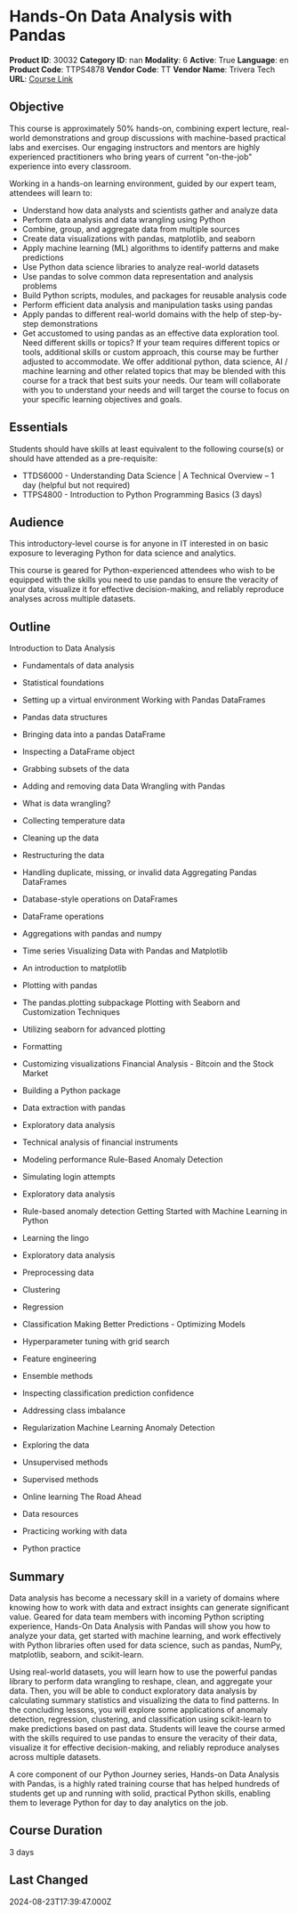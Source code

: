 # Hands-On Data Analysis with Pandas

**Product ID**: 30032
**Category ID**: nan
**Modality**: 6
**Active**: True
**Language**: en
**Product Code**: TTPS4878
**Vendor Code**: TT
**Vendor Name**: Trivera Tech
**URL**: [Course Link](https://www.fastlaneus.com/course/triveratech-ttps4878)

## Objective
This course is approximately 50% hands-on, combining expert lecture, real-world demonstrations and group discussions with machine-based practical labs and exercises.  Our engaging instructors and mentors are highly experienced practitioners who bring years of current "on-the-job" experience into every classroom.  

Working in a hands-on learning environment, guided by our expert team, attendees will learn to:


- Understand how data analysts and scientists gather and analyze data
- Perform data analysis and data wrangling using Python
- Combine, group, and aggregate data from multiple sources
- Create data visualizations with pandas, matplotlib, and seaborn
- Apply machine learning (ML) algorithms to identify patterns and make predictions
- Use Python data science libraries to analyze real-world datasets
- Use pandas to solve common data representation and analysis problems
- Build Python scripts, modules, and packages for reusable analysis code
- Perform efficient data analysis and manipulation tasks using pandas
- Apply pandas to different real-world domains with the help of step-by-step demonstrations
- Get accustomed to using pandas as an effective data exploration tool.
Need different skills or topics?  If your team requires different topics or tools, additional skills or custom approach, this course may be further adjusted to accommodate.  We offer additional python, data science, AI / machine learning and other related topics that may be blended with this course for a track that best suits your needs. Our team will collaborate with you to understand your needs and will target the course to focus on your specific learning objectives and goals.

## Essentials
Students should have skills at least equivalent to the following course(s) or should have attended as a pre-requisite:


- TTDS6000 - Understanding Data Science | A Technical Overview – 1 day (helpful but not required)
- TTPS4800 - Introduction to Python Programming Basics (3 days)

## Audience
This introductory-level course is for anyone in IT interested in on basic exposure to leveraging Python for data science and analytics. 

This course is geared for Python-experienced attendees who wish to be equipped with the skills you need to use pandas to ensure the veracity of your data, visualize it for effective decision-making, and reliably reproduce analyses across multiple datasets.

## Outline
Introduction to Data Analysis


- Fundamentals of data analysis
- Statistical foundations
- Setting up a virtual environment
Working with Pandas DataFrames


- Pandas data structures
- Bringing data into a pandas DataFrame
- Inspecting a DataFrame object
- Grabbing subsets of the data
- Adding and removing data
Data Wrangling with Pandas


- What is data wrangling?
- Collecting temperature data
- Cleaning up the data
- Restructuring the data
- Handling duplicate, missing, or invalid data
Aggregating Pandas DataFrames


- Database-style operations on DataFrames
- DataFrame operations
- Aggregations with pandas and numpy
- Time series
Visualizing Data with Pandas and Matplotlib


- An introduction to matplotlib
- Plotting with pandas
- The pandas.plotting subpackage
Plotting with Seaborn and Customization Techniques


- Utilizing seaborn for advanced plotting
- Formatting
- Customizing visualizations
Financial Analysis - Bitcoin and the Stock Market


- Building a Python package
- Data extraction with pandas
- Exploratory data analysis
- Technical analysis of financial instruments
- Modeling performance
Rule-Based Anomaly Detection


- Simulating login attempts
- Exploratory data analysis
- Rule-based anomaly detection
Getting Started with Machine Learning in Python


- Learning the lingo
- Exploratory data analysis
- Preprocessing data
- Clustering
- Regression
- Classification
Making Better Predictions - Optimizing Models


- Hyperparameter tuning with grid search
- Feature engineering
- Ensemble methods
- Inspecting classification prediction confidence
- Addressing class imbalance
- Regularization
Machine Learning Anomaly Detection


- Exploring the data
- Unsupervised methods
- Supervised methods
- Online learning
The Road Ahead


- Data resources
- Practicing working with data
- Python practice

## Summary
Data analysis has become a necessary skill in a variety of domains where knowing how to work with data and extract insights can generate significant value. Geared for data team members with incoming Python scripting experience, Hands-On Data Analysis with Pandas will show you how to analyze your data, get started with machine learning, and work effectively with Python libraries often used for data science, such as pandas, NumPy, matplotlib, seaborn, and scikit-learn. 

Using real-world datasets, you will learn how to use the powerful pandas library to perform data wrangling to reshape, clean, and aggregate your data. Then, you will be able to conduct exploratory data analysis by calculating summary statistics and visualizing the data to find patterns. In the concluding lessons, you will explore some applications of anomaly detection, regression, clustering, and classification using scikit-learn to make predictions based on past data.  Students will leave the course armed with the skills required to use pandas to ensure the veracity of their data, visualize it for effective decision-making, and reliably reproduce analyses across multiple datasets.

A core component of our Python Journey series, Hands-on Data Analysis with Pandas, is a highly rated training course that has helped hundreds of students get up and running with solid, practical Python skills, enabling them to leverage Python for day to day analytics on the job.

## Course Duration
3 days

## Last Changed
2024-08-23T17:39:47.000Z
